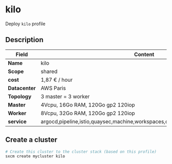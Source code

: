 # kilo

Deploy `kilo` profile

## Description

| Field          | Content                                                                           |
| -------------- | --------------------------------------------------------------------------------- |
| **Name**       | kilo                                                                              |
| **Scope**      | shared                                                                            |
| **cost**       | 1,87 € / hour                                                                     |
| **Datacenter** | AWS Paris                                                                         |
| **Topology**   | 3 master = 3 worker                                                               |
| **Master**     | 4Vcpu, 16Go RAM, 120Go gp2  120iop                                                |
| **Worker**     | 8Vcpu,  32Go RAM, 120Go gp2  120iop                                               |
| **service**    | argocd,pipeline,istio,quaysec,machine,workspaces,couchbase,sso,vault,Knative,quay |

## Create a cluster

```bash
# Create this cluster to the cluster stack (based on this profile)
sxcm create mycluster kilo
```
